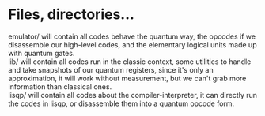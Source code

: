 # Files, directories...
emulator/ will contain all codes behave the quantum way, the opcodes if we
disassemble our high-level codes, and the elementary logical units made up
with quantum gates.  
lib/ will contain all codes run in the classic context, some utilities to
handle and take snapshots of our quantum registers, since it's only an
approximation, it will work without measurement, but we can't grab more
information than classical ones.  
lisqp/ will contain all codes about the compiler-interpreter, it can directly
run the codes in lisqp, or disassemble them into a quantum opcode form.
